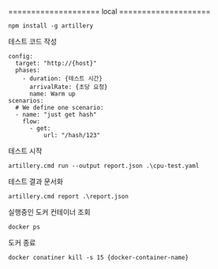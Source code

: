 ==================== local ==================== 
 
    npm install -g artillery
    
테스트 코드 작성

    config:
      target: "http://{host}"
      phases:
        - duration: {테스트 시간}
          arrivalRate: {초당 요청}
          name: Warm up
    scenarios:
      # We define one scenario:
      - name: "just get hash"
        flow:
          - get:
              url: "/hash/123"
              

테스트 시작

    artillery.cmd run --output report.json .\cpu-test.yaml
    
테스트 결과 문서화

    artillery.cmd report .\report.json
    
실행중인 도커 컨테이너 조회

    docker ps
    
도커 종료

    docker conatiner kill -s 15 {docker-container-name}